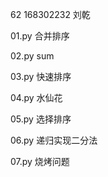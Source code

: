   62   168302232 
  刘乾
  
  01.py  合并排序
  
  02.py   sum
  
  03.py  快速排序
  
  04.py  水仙花
  
  05.py  选择排序
  
  06.py  递归实现二分法
  
  07.py  烧烤问题
